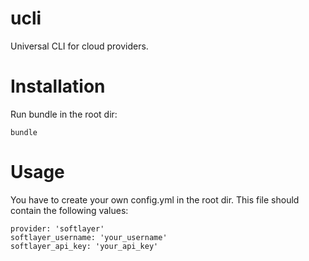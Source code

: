 # ucli

Universal CLI for cloud providers.

# Installation

Run bundle in the root dir:

    bundle

# Usage

You have to create your own config.yml in the root dir.
This file should contain the following values:

    provider: 'softlayer'
    softlayer_username: 'your_username'
    softlayer_api_key: 'your_api_key'
